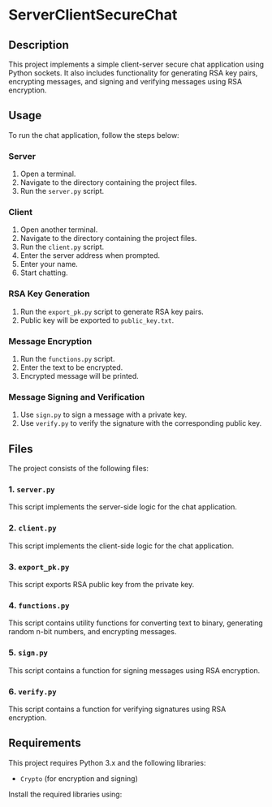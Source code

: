 # ServerClientSecureChat

## Description
This project implements a simple client-server secure chat application using Python sockets. It also includes functionality for generating RSA key pairs, encrypting messages, and signing and verifying messages using RSA encryption.

## Usage
To run the chat application, follow the steps below:

### Server
1. Open a terminal.
2. Navigate to the directory containing the project files.
3. Run the `server.py` script.

### Client
1. Open another terminal.
2. Navigate to the directory containing the project files.
3. Run the `client.py` script.
4. Enter the server address when prompted.
5. Enter your name.
6. Start chatting.

### RSA Key Generation
1. Run the `export_pk.py` script to generate RSA key pairs.
2. Public key will be exported to `public_key.txt`.

### Message Encryption
1. Run the `functions.py` script.
2. Enter the text to be encrypted.
3. Encrypted message will be printed.

### Message Signing and Verification
1. Use `sign.py` to sign a message with a private key.
2. Use `verify.py` to verify the signature with the corresponding public key.

## Files
The project consists of the following files:

### 1. `server.py`
This script implements the server-side logic for the chat application.

### 2. `client.py`
This script implements the client-side logic for the chat application.

### 3. `export_pk.py`
This script exports RSA public key from the private key.

### 4. `functions.py`
This script contains utility functions for converting text to binary, generating random n-bit numbers, and encrypting messages.

### 5. `sign.py`
This script contains a function for signing messages using RSA encryption.

### 6. `verify.py`
This script contains a function for verifying signatures using RSA encryption.

## Requirements
This project requires Python 3.x and the following libraries:
- `Crypto` (for encryption and signing)

Install the required libraries using:

